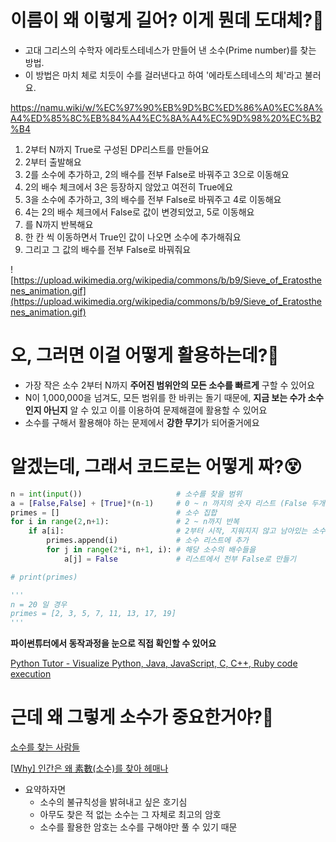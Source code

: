 # 이름이 왜 이렇게 길어? 이게 뭔데 도대체?🥴

- 고대 그리스의 수학자 에라토스테네스가 만들어 낸 소수(Prime number)를 찾는 방법.
- 이 방법은 마치 체로 치듯이 수를 걸러낸다고 하여 '에라토스테네스의 체'라고 불러요.

https://namu.wiki/w/%EC%97%90%EB%9D%BC%ED%86%A0%EC%8A%A4%ED%85%8C%EB%84%A4%EC%8A%A4%EC%9D%98%20%EC%B2%B4

1. 2부터 N까지 True로 구성된 DP리스트를 만들어요
2. 2부터 출발해요
3. 2를 소수에 추가하고, 2의 배수를 전부 False로 바꿔주고 3으로 이동해요
4. 2의 배수 체크에서 3은 등장하지 않았고 여전히 True에요
5. 3을 소수에 추가하고, 3의 배수를 전부 False로 바꿔주고 4로 이동해요
6. 4는 2의 배수 체크에서 False로 값이 변경되었고, 5로 이동해요
7. 를 N까지 반복해요
8. 한 칸 씩 이동하면서 True인 값이 나오면 소수에 추가해줘요
9. 그리고 그 값의 배수를 전부 False로 바꿔줘요

![https://upload.wikimedia.org/wikipedia/commons/b/b9/Sieve_of_Eratosthenes_animation.gif](https://upload.wikimedia.org/wikipedia/commons/b/b9/Sieve_of_Eratosthenes_animation.gif)



# 오, 그러면 이걸 어떻게 활용하는데?🤔

- 가장 작은 소수 2부터 N까지 **주어진 범위안의 모든 소수를 빠르게** 구할 수 있어요
- N이 1,000,000을 넘겨도, 모든 범위를 한 바퀴는 돌기 때문에, **지금 보는 수가 소수인지 아닌지** 알 수 있고 이를 이용하여 문제해결에 활용할 수 있어요
- 소수를 구해서 활용해야 하는 문제에서 **강한 무기**가 되어줄거에요



# 알겠는데, 그래서 코드로는 어떻게 짜?😵

```python
n = int(input())                     # 소수를 찾을 범위
a = [False,False] + [True]*(n-1)     # 0 ~ n 까지의 숫자 리스트 (False 두개는 0과 1)
primes = []                          # 소수 집합
for i in range(2,n+1):               # 2 ~ n까지 반복
    if a[i]:                         # 2부터 시작, 지워지지 않고 남아있는 소수이면 
        primes.append(i)             # 소수 리스트에 추가
        for j in range(2*i, n+1, i): # 해당 소수의 배수들을 
            a[j] = False             # 리스트에서 전부 False로 만들기

# print(primes)

'''
n = 20 일 경우
primes = [2, 3, 5, 7, 11, 13, 17, 19]
'''
```

**파이썬튜터에서 동작과정을 눈으로 직접 확인할 수 있어요**

[Python Tutor - Visualize Python, Java, JavaScript, C, C++, Ruby code execution](https://pythontutor.com/visualize.html#mode=display)



# 근데 왜 그렇게 소수가 중요한거야?🤨

[소수를 찾는 사람들](https://post.naver.com/viewer/postView.nhn?volumeNo=18688735&memberNo=1328891)

[[Why\] 인간은 왜 素數(소수)를 찾아 헤매나](https://www.chosun.com/site/data/html_dir/2008/10/10/2008101001149.html)

- 요약하자면
  - 소수의 불규칙성을 밝혀내고 싶은 호기심
  - 아무도 찾은 적 없는 소수는 그 자체로 최고의 암호
  - 소수를 활용한 암호는 소수를 구해야만 풀 수 있기 때문